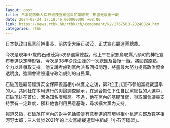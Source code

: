 ```yaml
---
layout: post
title: 日本前防衛大臣石破茂宣布選自民黨總裁　形容是最後一戰
date: 2024-08-24 17:18:46.000000000 +08:00
link: https://news.rthk.hk/rthk/ch/component/k2/1767503-20240824.htm
categories: rthk
---
```


日本執政自民黨前幹事長、前防衛大臣石破茂，正式宣布競選黨總裁。

今次是現年67歲的石破茂第5次參選黨總裁。他上午在家鄉鳥取縣八頭町的神社宣布參選決定時形容，今次是38年從政生涯的一次總匯及最後一戰，將回歸原點，全力以赴爭取支持。他又說考慮到黨內派系回扣問題，將盡最大努力提高政治資金透明度，強調會建設遵守政治規則的自民黨。

石破茂是繼前經濟安全保障擔當相小林鷹之之後，第2位正式宣布參加黨總裁選舉的人。共同社在本月進行的輿論調查顯示，在適合擔任下任自民黨總裁的人選中，石破茂排在首位，因為知名度較高。不過，他在黨內的基礎薄弱，爭取國會議員支持票有一定難度，預料他會利用民意基礎，尋求擴大黨內支持。

報道又指，石破茂在黨內的對手包括盛傳有意參選的前環境相小泉進次郎及數字相河野太郎；三人曾於2021年的上次黨總裁選舉中組成「小石河聯盟」。
